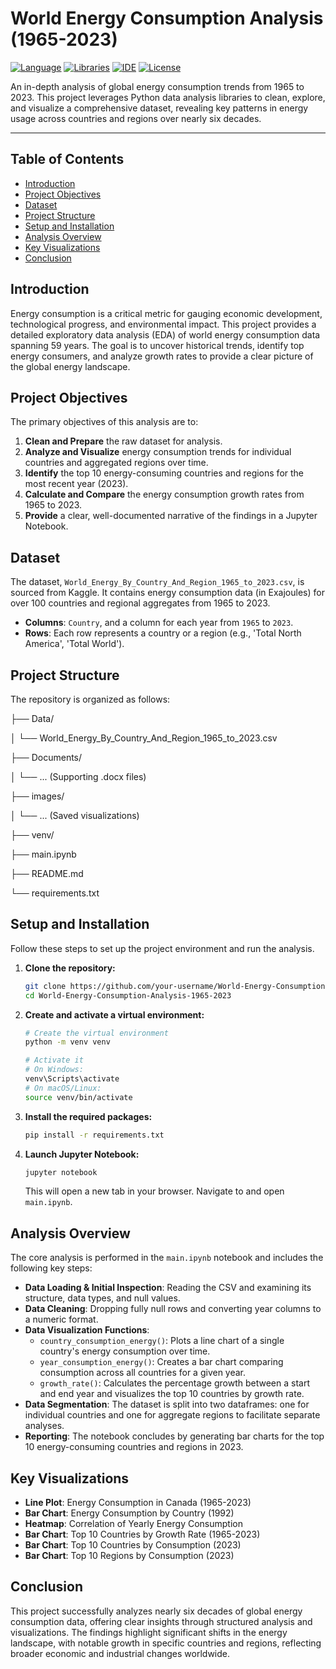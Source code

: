 # World Energy Consumption Analysis (1965-2023)

[![Language](https://img.shields.io/badge/language-Python-blue.svg)](https://www.python.org/)
[![Libraries](https://img.shields.io/badge/libraries-Pandas%20%7C%20Numpy%20%7C%20Seaborn-brightgreen.svg)](requirements.txt)
[![IDE](https://img.shields.io/badge/IDE-Jupyter%20Notebook-F37626.svg?logo=jupyter)](main.ipynb)
[![License](https://img.shields.io/badge/license-MIT-green.svg)](LICENSE)

An in-depth analysis of global energy consumption trends from 1965 to 2023. This project leverages Python data analysis libraries to clean, explore, and visualize a comprehensive dataset, revealing key patterns in energy usage across countries and regions over nearly six decades.

---

## Table of Contents
- [Introduction](#introduction)
- [Project Objectives](#project-objectives)
- [Dataset](#dataset)
- [Project Structure](#project-structure)
- [Setup and Installation](#setup-and-installation)
- [Analysis Overview](#analysis-overview)
- [Key Visualizations](#key-visualizations)
- [Conclusion](#conclusion)

## Introduction
Energy consumption is a critical metric for gauging economic development, technological progress, and environmental impact. This project provides a detailed exploratory data analysis (EDA) of world energy consumption data spanning 59 years. The goal is to uncover historical trends, identify top energy consumers, and analyze growth rates to provide a clear picture of the global energy landscape.

## Project Objectives
The primary objectives of this analysis are to:
1.  **Clean and Prepare** the raw dataset for analysis.
2.  **Analyze and Visualize** energy consumption trends for individual countries and aggregated regions over time.
3.  **Identify** the top 10 energy-consuming countries and regions for the most recent year (2023).
4.  **Calculate and Compare** the energy consumption growth rates from 1965 to 2023.
5.  **Provide** a clear, well-documented narrative of the findings in a Jupyter Notebook.

## Dataset
The dataset, `World_Energy_By_Country_And_Region_1965_to_2023.csv`, is sourced from Kaggle. It contains energy consumption data (in Exajoules) for over 100 countries and regional aggregates from 1965 to 2023.

- **Columns**: `Country`, and a column for each year from `1965` to `2023`.
- **Rows**: Each row represents a country or a region (e.g., 'Total North America', 'Total World').

## Project Structure
The repository is organized as follows:

├── Data/

│ └── World_Energy_By_Country_And_Region_1965_to_2023.csv

├── Documents/

│ └── ... (Supporting .docx files)

├── images/

│ └── ... (Saved visualizations)

├── venv/

├── main.ipynb

├── README.md

└── requirements.txt

## Setup and Installation
Follow these steps to set up the project environment and run the analysis.

1.  **Clone the repository:**
    ```bash
    git clone https://github.com/your-username/World-Energy-Consumption-Analysis-1965-2023.git
    cd World-Energy-Consumption-Analysis-1965-2023
    ```

2.  **Create and activate a virtual environment:**
    ```bash
    # Create the virtual environment
    python -m venv venv

    # Activate it
    # On Windows:
    venv\Scripts\activate
    # On macOS/Linux:
    source venv/bin/activate
    ```

3.  **Install the required packages:**
    ```bash
    pip install -r requirements.txt
    ```

4.  **Launch Jupyter Notebook:**
    ```bash
    jupyter notebook
    ```
    This will open a new tab in your browser. Navigate to and open `main.ipynb`.

## Analysis Overview
The core analysis is performed in the `main.ipynb` notebook and includes the following key steps:
- **Data Loading & Initial Inspection**: Reading the CSV and examining its structure, data types, and null values.
- **Data Cleaning**: Dropping fully null rows and converting year columns to a numeric format.
- **Data Visualization Functions**:
    - `country_consumption_energy()`: Plots a line chart of a single country's energy consumption over time.
    - `year_consumption_energy()`: Creates a bar chart comparing consumption across all countries for a given year.
    - `growth_rate()`: Calculates the percentage growth between a start and end year and visualizes the top 10 countries by growth rate.
- **Data Segmentation**: The dataset is split into two dataframes: one for individual countries and one for aggregate regions to facilitate separate analyses.
- **Reporting**: The notebook concludes by generating bar charts for the top 10 energy-consuming countries and regions in 2023.

## Key Visualizations
- **Line Plot**: Energy Consumption in Canada (1965-2023)
- **Bar Chart**: Energy Consumption by Country (1992)
- **Heatmap**: Correlation of Yearly Energy Consumption
- **Bar Chart**: Top 10 Countries by Growth Rate (1965-2023)
- **Bar Chart**: Top 10 Countries by Consumption (2023)
- **Bar Chart**: Top 10 Regions by Consumption (2023)

## Conclusion
This project successfully analyzes nearly six decades of global energy consumption data, offering clear insights through structured analysis and visualizations. The findings highlight significant shifts in the energy landscape, with notable growth in specific countries and regions, reflecting broader economic and industrial changes worldwide.